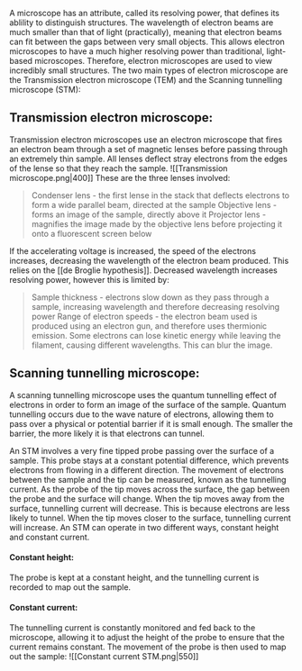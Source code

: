 A microscope has an attribute, called its resolving power, that defines its ablility to distinguish structures. The wavelength of electron beams are much smaller than that of light (practically), meaning that electron beams can fit between the gaps between very small objects. This allows electron microscopes to have a much higher resolving power than traditional, light-based microscopes. Therefore, electron microscopes are used to view incredibly small structures. The two main types of electron microscope are the Transmission electron microscope (TEM) and the Scanning tunnelling microscope (STM):


## Transmission electron microscope:

Transmission electron microscopes use an electron microscope that fires an electron beam through a set of magnetic lenses before passing through an extremely thin sample. All lenses deflect stray electrons from the edges of the lense so that they reach the sample. 
![[Transmission microscope.png|400]]
These are the three lenses involved:
> Condenser lens - the first lense in the stack that deflects electrons to form a wide parallel beam, directed at the sample
> Objective lens - forms an image of the sample, directly above it
> Projector lens - magnifies the image made by the objective lens before projecting it onto a fluorescent screen below

If the accelerating voltage is increased, the speed of the electrons increases, decreasing the wavelength of the electron beam produced. This relies on the [[de Broglie hypothesis]]. Decreased wavelength increases resolving power, however this is limited by:
> Sample thickness - electrons slow down as they pass through a sample, increasing wavelength and therefore decreasing resolving power
> Range of electron speeds - the electron beam used is produced using an electron gun, and therefore uses thermionic emission. Some electrons can lose kinetic energy while leaving the filament, causing different wavelengths. This can blur the image.


## Scanning tunnelling microscope:

A scanning tunnelling microscope uses the quantum tunnelling effect of electrons in order to form an image of the surface of the sample. Quantum tunnelling occurs due to the wave nature of electrons, allowing them to pass over a physical or potential barrier if it is small enough. The smaller the barrier, the more likely it is that electrons can tunnel.

An STM involves a very fine tipped probe passing over the surface of a sample. This probe stays at a constant potential difference, which prevents electrons from flowing in a different direction. The movement of electrons between the sample and the tip can be measured, known as the tunnelling current. As the probe of the tip moves across the surface, the gap between the probe and the surface will change. When the tip moves away from the surface, tunnelling current will decrease. This is because electrons are less likely to tunnel. When the tip moves closer to the surface, tunnelling current will increase. An STM can operate in two different ways, constant height and constant current.

#### Constant height:
The probe is kept at a constant height, and the tunnelling current is recorded to map out the sample.

#### Constant current:
The tunnelling current is constantly monitored and fed back to the microscope, allowing it to adjust the height of the probe to ensure that the current remains constant. The movement of the probe is then used to map out the sample:
![[Constant current STM.png|550]]